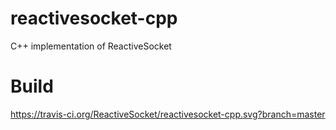 # reactivesocket-cpp
C++ implementation of ReactiveSocket

# Build

https://travis-ci.org/ReactiveSocket/reactivesocket-cpp.svg?branch=master
